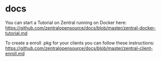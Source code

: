 # docs

You can start a Tutorial on Zentral running on Docker here: <https://github.com/zentralopensource/docs/blob/master/zentral-docker-tutorial.md>

To create a enroll .pkg for your clients you can follow these instructions:
<https://github.com/zentralopensource/docs/blob/master/zentral-client-enroll.md>
